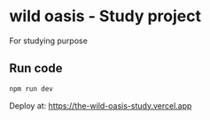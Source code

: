# wild oasis - Study project

For studying purpose

## Run code

```javascript
npm run dev
```

Deploy at: https://the-wild-oasis-study.vercel.app

